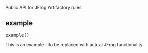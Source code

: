 <!-- Generated with Stardoc: http://skydoc.bazel.build -->

Public API for JFrog Artifactory rules

<a id="example"></a>

## example

<pre>
example()
</pre>

This is an example - to be replaced with actual JFrog functionality



